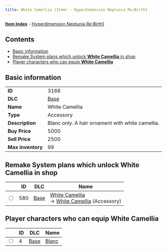```yaml
---
title: White Camellia (Item) - Hyperdimension Neptunia Re;Birth1
---
```


[**Item Index**](/neptunia/rb1/item/index.html) - [Hyperdimension Neptunia Re;Birth1](/neptunia/rb1)

## Contents

- [Basic information](#basic-information)
- [Remake System plans which unlock **White Camellia** in shop](#remake-system-plans-which-unlock-white-camellia-in-shop)
- [Player characters who can equip **White Camellia**](#player-characters-who-can-equip-white-camellia)

## Basic information

|   |   |
| -- | -- |
| **ID** | 3166 |
| **DLC** | [Base](/neptunia/rb1/dlc/1-base.html) |
| **Name** | White Camellia |
| **Type** | Accessory |
| **Description** | Blanc only. A hair ornament with white camellia. |
| **Buy Price** | 5000 |
| **Sell Price** | 2500 |
| **Max inventory** | 99 |


## Remake System plans which unlock **White Camellia** in shop

|    | ID | DLC | Name |
| -- | -- | --- | ---- |
| <input type="checkbox" id="rb1-remake-1-580" class="trackbox" /> | 580 | [Base](/neptunia/rb1/dlc/1-base.html) | [White Camellia](/neptunia/rb1/remake/1-580-white-camellia.html)<br /> → [White Camellia](/neptunia/rb1/item/1-3166-white-camellia.html) (Accessory) |


## Player characters who can equip **White Camellia**

|    | ID | DLC | Name |
| -- | -- | --- | ---- |
| <input type="checkbox" id="rb1-player-1-4" class="trackbox" /> | 4 | [Base](/neptunia/rb1/dlc/1-base.html) | [Blanc](/neptunia/rb1/player/1-4-blanc.html) |
